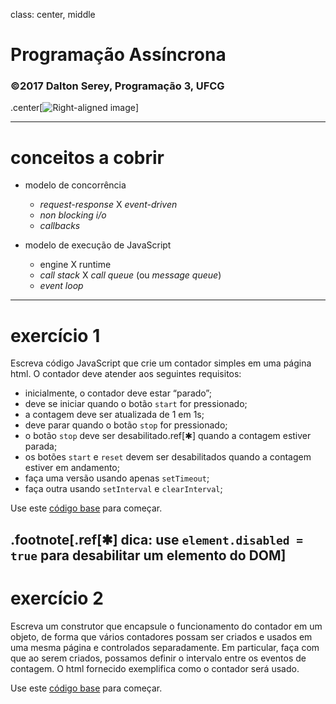 class: center, middle
# Programação Assíncrona
### ©2017 Dalton Serey, Programação 3, UFCG
.center[![Right-aligned image](https://i.stack.imgur.com/Mmww2.png)]

---
# conceitos a cobrir

- modelo de concorrência
   - _request-response_ X _event-driven_
   - _non blocking i/o_
   - _callbacks_

- modelo de execução de JavaScript
   - engine X runtime
   - _call stack_ X _call queue_ (ou _message queue_)
   - _event loop_

---
# exercício 1

Escreva código JavaScript que crie um contador simples em uma
página html. O contador deve atender aos seguintes requisitos:

- inicialmente, o contador deve estar “parado”;
- deve se iniciar quando o botão `start` for pressionado;
- a contagem deve ser atualizada de 1 em 1s;
- deve parar quando o botão `stop` for pressionado;
- o botão `stop` deve ser desabilitado.ref[✱] quando a contagem estiver parada; 
- os botões `start` e `reset` devem ser desabilitados quando a contagem estiver em
  andamento; 
- faça uma versão usando apenas `setTimeout`;
- faça outra usando `setInterval` e `clearInterval`;

Use este [código base](exercicio1) para começar.

.footnote[.ref[✱] dica: use `element.disabled = true` para desabilitar
um elemento do DOM]
---
# exercício 2

Escreva um construtor que encapsule o funcionamento do contador
em um objeto, de forma que vários contadores possam ser criados e
usados em uma mesma página e controlados separadamente. Em
particular, faça com que ao serem criados, possamos definir o
intervalo entre os eventos de contagem. O html fornecido
exemplifica como o contador será usado. 

Use este [código base](exercicio2) para começar.
